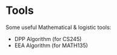 # Tools
Some useful Mathematical &amp; logistic tools:
* DPP Algorithm (for CS245)
* EEA Algorithm (for MATH135)
